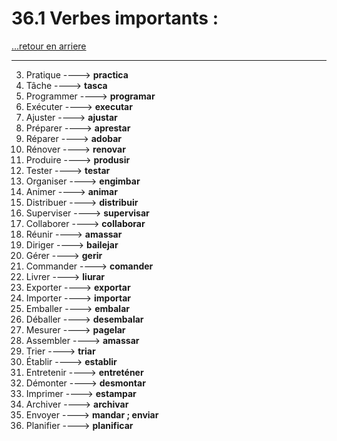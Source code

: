 # 36.1 Verbes importants : 

[...retour en arriere](../../../menu_fiches.md)

---

3. Pratique  ----> **practica**
4. Tâche  ----> **tasca**
5. Programmer  ----> **programar**
6. Exécuter  ----> **executar**
7. Ajuster  ----> **ajustar**
9. Préparer  ----> **aprestar**
10. Réparer  ----> **adobar**
11. Rénover  ----> **renovar**
14. Produire  ----> **produsir**
15. Tester  ----> **testar**
16. Organiser  ----> **engimbar**
17. Animer  ----> **animar**
19. Distribuer  ----> **distribuir**
20. Superviser  ----> **supervisar**
22. Collaborer  ----> **collaborar**
23. Réunir  ----> **amassar**
24. Diriger  ----> **bailejar**
25. Gérer  ----> **gerir**
28. Commander  ----> **comander**
29. Livrer  ----> **liurar**
30. Exporter  ----> **exportar**
31. Importer  ----> **importar**
33. Emballer  ----> **embalar**
34. Déballer  ----> **desembalar**
35. Mesurer  ----> **pagelar**
36. Assembler  ----> **amassar**
37. Trier  ----> **triar**
39. Établir  ----> **establir**
40. Entretenir  ----> **entreténer**
41. Démonter  ----> **desmontar**
44. Imprimer  ----> **estampar**
46. Archiver  ----> **archivar**
47. Envoyer  ----> **mandar ; enviar**
50. Planifier  ----> **planificar**
